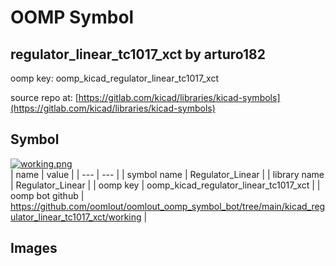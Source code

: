 # OOMP Symbol  
## regulator_linear_tc1017_xct  by arturo182  
  
oomp key: oomp_kicad_regulator_linear_tc1017_xct  
  
source repo at: [https://gitlab.com/kicad/libraries/kicad-symbols](https://gitlab.com/kicad/libraries/kicad-symbols)  
## Symbol  
  
[![working.png](working_600.png)](working.png)  
| name | value | 
| --- | --- | 
| symbol name | Regulator_Linear | 
| library name | Regulator_Linear | 
| oomp key | oomp_kicad_regulator_linear_tc1017_xct | 
| oomp bot github | https://github.com/oomlout/oomlout_oomp_symbol_bot/tree/main/kicad_regulator_linear_tc1017_xct/working | 
## Images  
